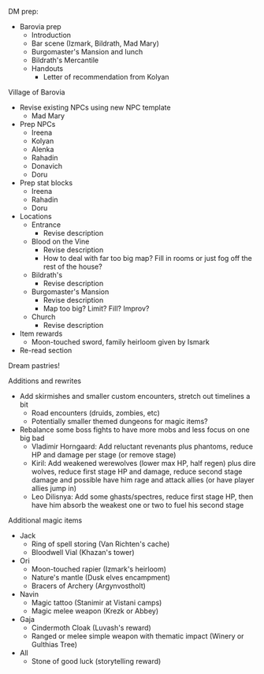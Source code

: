 DM prep:
- Barovia prep
	- Introduction
	- Bar scene (Izmark, Bildrath, Mad Mary)
	- Burgomaster's Mansion and lunch
	- Bildrath's Mercantile
	- Handouts
		- Letter of recommendation from Kolyan

Village of Barovia
- Revise existing NPCs using new NPC template
	- Mad Mary
- Prep NPCs
	- Ireena
	- Kolyan
	- Alenka
	- Rahadin
	- Donavich
	- Doru
- Prep stat blocks
	- Ireena
	- Rahadin
	- Doru
- Locations
	- Entrance
		- Revise description
	- Blood on the Vine
		- Revise description
		- How to deal with far too big map? Fill in rooms or just fog off the rest of the house?
	- Bildrath's
		- Revise description
	- Burgomaster's Mansion
		- Revise description
		- Map too big? Limit? Fill? Improv?
	- Church
		- Revise description
- Item rewards
	- Moon-touched sword, family heirloom given by Ismark
- Re-read section

Dream pastries!

Additions and rewrites
- Add skirmishes and smaller custom encounters, stretch out timelines a bit
	- Road encounters (druids, zombies, etc)
	- Potentially smaller themed dungeons for magic items?
- Rebalance some boss fights to have more mobs and less focus on one big bad
	- Vladimir Horngaard: Add reluctant revenants plus phantoms, reduce HP and damage per stage (or remove stage)
	- Kiril: Add weakened werewolves (lower max HP, half regen) plus dire wolves, reduce first stage HP and damage, reduce second stage damage and possible have him rage and attack allies (or have player allies jump in)
	- Leo Dilisnya: Add some ghasts/spectres, reduce first stage HP, then have him absorb the weakest one or two to fuel his second stage

Additional magic items
- Jack
	- Ring of spell storing (Van Richten's cache)
	- Bloodwell Vial (Khazan's tower)
- Ori
	- Moon-touched rapier (Izmark's heirloom)
	- Nature's mantle (Dusk elves encampment)
	- Bracers of Archery (Argynvostholt)
- Navin
	- Magic tattoo (Stanimir at Vistani camps)
	- Magic melee weapon (Krezk or Abbey)
- Gaja
	- Cindermoth Cloak (Luvash's reward)
	- Ranged or melee simple weapon with thematic impact (Winery or Gulthias Tree)
- All
	- Stone of good luck (storytelling reward)
